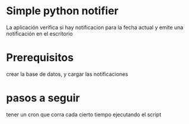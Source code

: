 # Simple python notifier
La aplicación verifica si hay notificacion para la fecha actual y emite una notificación en el escritorio

# Prerequisitos
crear la base de datos, y cargar las notificaciones

# pasos a seguir
tener un cron que corra cada cierto tiempo ejecutando el script
